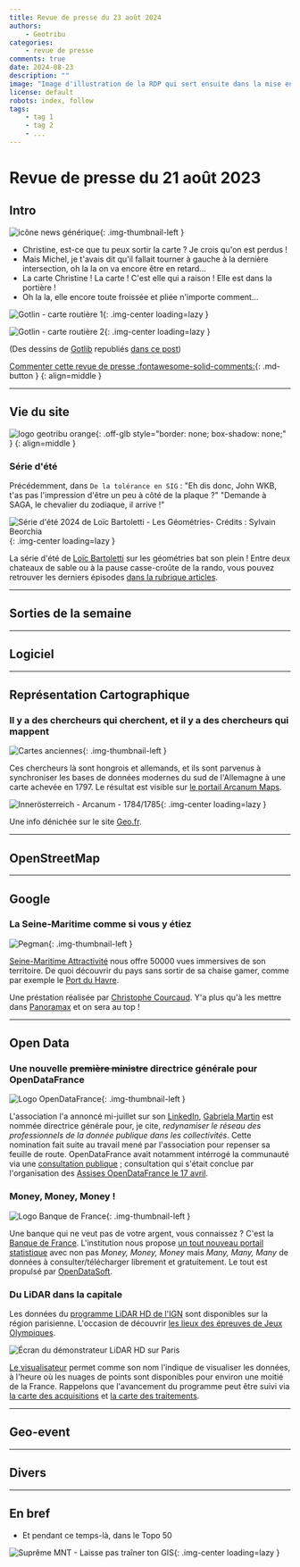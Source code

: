 ```yaml
---
title: Revue de presse du 23 août 2024
authors:
    - Geotribu
categories:
    - revue de presse
comments: true
date: 2024-08-23
description: ""
image: "Image d'illustration de la RDP qui sert ensuite dans la mise en avant : réseaux sociaux, flux RSS... 400x800 en PNG"
license: default
robots: index, follow
tags:
    - tag 1
    - tag 2
    - ...
---
```


# Revue de presse du 21 août 2023

## Intro

![icône news générique](https://cdn.geotribu.fr/img/internal/icons-rdp-news/news.png "icône news générique"){: .img-thumbnail-left }

- Christine, est-ce que tu peux sortir la carte ? Je crois qu'on est perdus !
- Mais Michel, je t'avais dit qu'il fallait tourner à gauche à la dernière intersection, oh la la on va encore être en retard...
- La carte Christine ! La carte ! C'est elle qui a raison ! Elle est dans la portière !
- Oh la la, elle encore toute froissée et pliée n'importe comment...

![Gotlin - carte routière 1](https://cdn.geotribu.fr/img/articles-blog-rdp/divers/gotlib_carte_routiere_1.webp){: .img-center loading=lazy }

![Gotlin - carte routière 2](https://cdn.geotribu.fr/img/articles-blog-rdp/divers/gotlib_carte_routiere_2.webp){: .img-center loading=lazy }

(Des dessins de [Gotlib](https://fr.wikipedia.org/wiki/Gotlib) republiés [dans ce post](https://bsky.app/profile/uneheuredepeine.bsky.social/post/3kwulk6grxs2v))

[Commenter cette revue de presse :fontawesome-solid-comments:](#__comments "Aller aux commentaires"){: .md-button }
{: align=middle }

----

## Vie du site

![logo geotribu orange](https://cdn.geotribu.fr/img/internal/charte/geotribu_logo_rectangle_384x80.png "logo geotribu orange"){: .off-glb style="border: none; box-shadow: none;" }
{: align=middle }

### Série d'été

Précédemment, dans `De la tolérance en SIG` : "Eh dis donc, John WKB, t'as pas l'impression d'être un peu à côté de la plaque ?" "Demande à SAGA, le chevalier du zodiaque, il arrive !"

![Série d'été 2024 de Loïc Bartoletti - Les Géométries- Crédits : Sylvain Beorchia](https://cdn.geotribu.fr/img/articles-blog-rdp/articles/2024/geometrie_tolerance_sig/splash_serie_geometrie_annonce.png){: .img-center loading=lazy }

La série d'été de [Loïc Bartoletti](../../team/loic-bartoletti.md) sur les géométries bat son plein ! Entre deux chateaux de sable ou à la pause casse-croûte de la rando, vous pouvez retrouver les derniers épisodes [dans la rubrique articles](../../articles/2024/2024-07-16_de-la-tolerance-en-sig-geometrie-01-annonce.md).

----

## Sorties de la semaine

----

## Logiciel

----

## Représentation Cartographique

### Il y a des chercheurs qui cherchent, et il y a des chercheurs qui mappent

![Cartes anciennes](https://cdn.geotribu.fr/img/logos-icones/divers/AncientMaps.jpg "Cartes anciennes"){: .img-thumbnail-left }

Ces chercheurs là sont hongrois et allemands, et ils sont parvenus à synchroniser les bases de données modernes du sud de l'Allemagne à une carte achevée en 1797. Le résultat est visible sur [le portail Arcanum Maps](https://maps.arcanum.com/en/map/europe-18century-firstsurvey/?layers=osm%2C163%2C165&bbox=-1902333.6917307533%2C4840316.175192014%2C5528568.450040941%2C7550467.450071224).

![Innerösterreich - Arcanum - 1784/1785](https://cdn.geotribu.fr/img/articles-blog-rdp/capture-ecran/inner%C3%B6sterreich_arcaenum_1785.webp){: .img-center loading=lazy }

Une info dénichée sur le site [Geo.fr](https://www.geo.fr/histoire/des-chercheurs-parviennent-a-synchroniser-des-cartes-des-guerres-napoleoniennes-avec-des-cartes-modernes-221187).

----

## OpenStreetMap

----

## Google

### La Seine-Maritime comme si vous y étiez

![Pegman](https://cdn.geotribu.fr/img/logos-icones/entreprises_association/google_street_view.png "Pegman"){: .img-thumbnail-left }

[Seine-Maritime Attractivité](https://www.seine-maritime-attractivite.com/fr) nous offre 50000 vues immersives de son territoire.
De quoi découvrir du pays sans sortir de sa chaise gamer, comme par exemple le [Port du Havre](https://www.google.fr/maps/@49.4834193,0.1059359,3a,90y,347.02h,93.26t/data=!3m8!1e1!3m6!1sAF1QipPb2-18Ms203IrIFAdcuM9qk2JPRvF772snWkwx!2e10!3e11!6shttps:%2F%2Flh5.googleusercontent.com%2Fp%2FAF1QipPb2-18Ms203IrIFAdcuM9qk2JPRvF772snWkwx%3Dw203-h100-k-no-pi0.17718467-ya332.20908-ro2.2813542-fo100!7i10560!8i5280?coh=205409&entry=ttu).

Une préstation réalisée par [Christophe Courcaud](https://www.linkedin.com/in/christophe-courcaud/).
Y'a plus qu'à les mettre dans [Panoramax](https://panoramax.fr/) et on sera au top !

----

## Open Data

### Une nouvelle ~~première ministre~~ directrice générale pour OpenDataFrance

![Logo OpenDataFrance](https://cdn.geotribu.fr/img/logos-icones/entreprises_association/opendatafrance.webp "Logo OpenDataFrance"){: .img-thumbnail-left }

L'association l'a annoncé mi-juillet sur son [LinkedIn](https://www.linkedin.com/company/opendatafr), [Gabriela Martin](https://www.linkedin.com/in/gabrielamartinfrar/) est nommée directrice générale pour, je cite, _redynamiser le réseau des professionnels de la donnée publique dans les collectivités_.
Cette nomination fait suite au travail mené par l'association pour repenser sa feuille de route.
OpenDataFrance avait notamment intérrogé la communauté via une [consultation publique](https://opendatafrance.fr/lancement-consultation-publique/) ; consultation qui s'était conclue par l'organisation des [Assises OpenDataFrance le 17 avril](https://www.lagazettedescommunes.com/924181/open-data-france-veut-faire-peau-neuve/).

### Money, Money, Money !

![Logo Banque de France](https://cdn.geotribu.fr/img/logos-icones/entreprises_association/banque_de_france.svg "Logo Banque de France"){: .img-thumbnail-left }

Une banque qui ne veut pas de votre argent, vous connaissez ? C'est la [Banque de France](https://www.banque-france.fr/fr).
L'institution nous propose [un tout nouveau portail statistique](https://webstat.banque-france.fr/fr/) avec non pas _Money, Money, Money_ mais _Many, Many, Many_ de données à consulter/télécharger librement et gratuitement.
Le tout est propulsé par [OpenDataSoft](https://www.opendatasoft.com/fr/).

### Du LiDAR dans la capitale

Les données du [programme LiDAR HD de l'IGN](https://geoservices.ign.fr/lidarhd) sont disponibles sur la région parisienne. L'occasion de découvrir [les lieux des épreuves de Jeux Olympiques](https://www.ign.fr/reperes/paris-2024-les-sites-des-epreuves-olympiques-reveles-par-lidar).

![Écran du démonstrateur LiDAR HD sur Paris](https://cdn.geotribu.fr/img/articles-blog-rdp/capture-ecran/LiDAR_hd_paris.webp)

[Le visualisateur](https://demo-lidar.ign.fr/) permet comme son nom l'indique de visualiser les données, à l'heure où les nuages de points sont disponibles pour environ une moitié de la France. Rappelons que l'avancement du programme peut être suivi via [la carte des acquisitions](https://macarte.ign.fr/carte/322ea69dab4c7e5afabc6ec7043b5994/acquisitionslidarhd) et [la carte des traitements](https://macarte.ign.fr/carte/28c909bde7d5a504c9e45178c8d363f4/traitementslidarhd).

----

## Geo-event

----

## Divers

----

## En bref

- Et pendant ce temps-là, dans le Topo 50

![Suprême MNT - Laisse pas traîner ton GIS](https://cdn.geotribu.fr/img/articles-blog-rdp/memes/supreme_mnt.webp){: .img-center loading=lazy }
